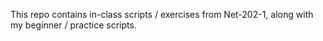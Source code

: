 This repo contains in-class scripts / exercises from Net-202-1, along with my beginner / practice scripts. 
